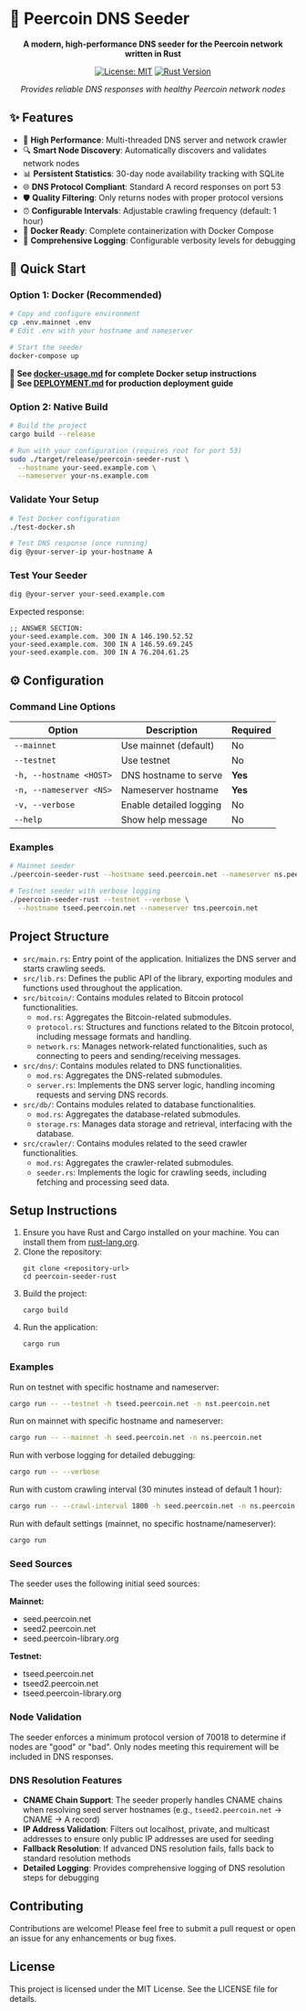 # 🌱 Peercoin DNS Seeder

<div align="center">

**A modern, high-performance DNS seeder for the Peercoin network written in Rust**

[![License: MIT](https://img.shields.io/badge/License-MIT-yellow.svg)](https://opensource.org/licenses/MIT)
[![Rust Version](https://img.shields.io/badge/rust-1.70+-orange.svg)](https://www.rust-lang.org)

*Provides reliable DNS responses with healthy Peercoin network nodes*

</div>

## ✨ Features

- 🚀 **High Performance**: Multi-threaded DNS server and network crawler
- 🔍 **Smart Node Discovery**: Automatically discovers and validates network nodes
- 📊 **Persistent Statistics**: 30-day node availability tracking with SQLite
- 🌐 **DNS Protocol Compliant**: Standard A record responses on port 53
- 🛡️ **Quality Filtering**: Only returns nodes with proper protocol versions
- ⏰ **Configurable Intervals**: Adjustable crawling frequency (default: 1 hour)
- 🐳 **Docker Ready**: Complete containerization with Docker Compose
- 📝 **Comprehensive Logging**: Configurable verbosity levels for debugging

## 🚀 Quick Start

### Option 1: Docker (Recommended)

```bash
# Copy and configure environment
cp .env.mainnet .env
# Edit .env with your hostname and nameserver

# Start the seeder
docker-compose up
```

📖 **See [docker-usage.md](docker-usage.md) for complete Docker setup instructions**  
🚀 **See [DEPLOYMENT.md](DEPLOYMENT.md) for production deployment guide**

### Option 2: Native Build

```bash
# Build the project
cargo build --release

# Run with your configuration (requires root for port 53)
sudo ./target/release/peercoin-seeder-rust \
  --hostname your-seed.example.com \
  --nameserver your-ns.example.com
```

### Validate Your Setup

```bash
# Test Docker configuration
./test-docker.sh

# Test DNS response (once running)
dig @your-server-ip your-hostname A
```

### Test Your Seeder

```bash
dig @your-server your-seed.example.com
```

Expected response:
```
;; ANSWER SECTION:
your-seed.example.com. 300 IN A 146.190.52.52
your-seed.example.com. 300 IN A 146.59.69.245  
your-seed.example.com. 300 IN A 76.204.61.25
```

## ⚙️ Configuration

### Command Line Options

| Option | Description | Required |
|--------|-------------|----------|
| `--mainnet` | Use mainnet (default) | No |
| `--testnet` | Use testnet | No |
| `-h, --hostname <HOST>` | DNS hostname to serve | **Yes** |
| `-n, --nameserver <NS>` | Nameserver hostname | **Yes** |
| `-v, --verbose` | Enable detailed logging | No |
| `--help` | Show help message | No |

### Examples

```bash
# Mainnet seeder
./peercoin-seeder-rust --hostname seed.peercoin.net --nameserver ns.peercoin.net

# Testnet seeder with verbose logging
./peercoin-seeder-rust --testnet --verbose \
  --hostname tseed.peercoin.net --nameserver tns.peercoin.net
```

## Project Structure

- `src/main.rs`: Entry point of the application. Initializes the DNS server and starts crawling seeds.
- `src/lib.rs`: Defines the public API of the library, exporting modules and functions used throughout the application.
- `src/bitcoin/`: Contains modules related to Bitcoin protocol functionalities.
  - `mod.rs`: Aggregates the Bitcoin-related submodules.
  - `protocol.rs`: Structures and functions related to the Bitcoin protocol, including message formats and handling.
  - `network.rs`: Manages network-related functionalities, such as connecting to peers and sending/receiving messages.
- `src/dns/`: Contains modules related to DNS functionalities.
  - `mod.rs`: Aggregates the DNS-related submodules.
  - `server.rs`: Implements the DNS server logic, handling incoming requests and serving DNS records.
- `src/db/`: Contains modules related to database functionalities.
  - `mod.rs`: Aggregates the database-related submodules.
  - `storage.rs`: Manages data storage and retrieval, interfacing with the database.
- `src/crawler/`: Contains modules related to the seed crawler functionalities.
  - `mod.rs`: Aggregates the crawler-related submodules.
  - `seeder.rs`: Implements the logic for crawling seeds, including fetching and processing seed data.

## Setup Instructions

1. Ensure you have Rust and Cargo installed on your machine. You can install them from [rust-lang.org](https://www.rust-lang.org/).
2. Clone the repository:
   ```
   git clone <repository-url>
   cd peercoin-seeder-rust
   ```
3. Build the project:
   ```
   cargo build
   ```
4. Run the application:
   ```
   cargo run
   ```

### Examples

Run on testnet with specific hostname and nameserver:
```bash
cargo run -- --testnet -h tseed.peercoin.net -n nst.peercoin.net
```

Run on mainnet with specific hostname and nameserver:
```bash
cargo run -- --mainnet -h seed.peercoin.net -n ns.peercoin.net
```

Run with verbose logging for detailed debugging:
```bash
cargo run -- --verbose
```

Run with custom crawling interval (30 minutes instead of default 1 hour):
```bash
cargo run -- --crawl-interval 1800 -h seed.peercoin.net -n ns.peercoin.net
```

Run with default settings (mainnet, no specific hostname/nameserver):
```bash
cargo run
```

### Seed Sources

The seeder uses the following initial seed sources:

**Mainnet:**
- seed.peercoin.net
- seed2.peercoin.net
- seed.peercoin-library.org

**Testnet:**
- tseed.peercoin.net
- tseed2.peercoin.net
- tseed.peercoin-library.org

### Node Validation

The seeder enforces a minimum protocol version of 70018 to determine if nodes are "good" or "bad". Only nodes meeting this requirement will be included in DNS responses.

### DNS Resolution Features

- **CNAME Chain Support**: The seeder properly handles CNAME chains when resolving seed server hostnames (e.g., `tseed2.peercoin.net` → CNAME → A record)
- **IP Address Validation**: Filters out localhost, private, and multicast addresses to ensure only public IP addresses are used for seeding
- **Fallback Resolution**: If advanced DNS resolution fails, falls back to standard resolution methods
- **Detailed Logging**: Provides comprehensive logging of DNS resolution steps for debugging

## Contributing

Contributions are welcome! Please feel free to submit a pull request or open an issue for any enhancements or bug fixes.

## License

This project is licensed under the MIT License. See the LICENSE file for details.